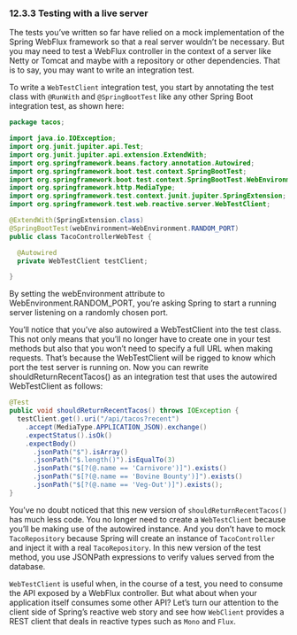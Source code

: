 ### 12.3.3 Testing with a live server

The tests you’ve written so far have relied on a mock implementation of the Spring WebFlux framework so that a real server wouldn’t be necessary. But you may need to test a WebFlux controller in the context of a server like Netty or Tomcat and maybe with a repository or other dependencies. That is to say, you may want to write an integration test.

To write a `WebTestClient` integration test, you start by annotating the test class with `@RunWith` and `@SpringBootTest` like any other Spring Boot integration test, as shown here:

```java
package tacos;

import java.io.IOException;
import org.junit.jupiter.api.Test;
import org.junit.jupiter.api.extension.ExtendWith;
import org.springframework.beans.factory.annotation.Autowired;
import org.springframework.boot.test.context.SpringBootTest;
import org.springframework.boot.test.context.SpringBootTest.WebEnvironment;
import org.springframework.http.MediaType;
import org.springframework.test.context.junit.jupiter.SpringExtension;
import org.springframework.test.web.reactive.server.WebTestClient;

@ExtendWith(SpringExtension.class)
@SpringBootTest(webEnvironment=WebEnvironment.RANDOM_PORT)
public class TacoControllerWebTest {

  @Autowired
  private WebTestClient testClient;

}
```

By setting the webEnvironment attribute to WebEnvironment.RANDOM_PORT, you’re asking Spring to start a running server listening on a randomly chosen port.

You’ll notice that you’ve also autowired a WebTestClient into the test class. This
not only means that you’ll no longer have to create one in your test methods but also
that you won’t need to specify a full URL when making requests. That’s because the
WebTestClient will be rigged to know which port the test server is running on. Now
you can rewrite shouldReturnRecentTacos() as an integration test that uses the
autowired WebTestClient as follows:

```java
@Test
public void shouldReturnRecentTacos() throws IOException {
  testClient.get().uri("/api/tacos?recent")
    .accept(MediaType.APPLICATION_JSON).exchange()
    .expectStatus().isOk()
    .expectBody()
      .jsonPath("$").isArray()
      .jsonPath("$.length()").isEqualTo(3)
      .jsonPath("$[?(@.name == 'Carnivore')]").exists()
      .jsonPath("$[?(@.name == 'Bovine Bounty')]").exists()
      .jsonPath("$[?(@.name == 'Veg-Out')]").exists();
}
```

You’ve no doubt noticed that this new version of `shouldReturnRecentTacos()` has much less code. You no longer need to create a `WebTestClient` because you’ll be making use of the autowired instance. And you don’t have to mock `TacoRepository` because Spring will create an instance of `TacoController` and inject it with a real `TacoRepository`. In this new version of the test method, you use JSONPath expressions to verify values served from the database.

`WebTestClient` is useful when, in the course of a test, you need to consume the API exposed by a WebFlux controller. But what about when your application itself consumes some other API? Let’s turn our attention to the client side of Spring’s reactive web story and see how `WebClient` provides a REST client that deals in reactive types such as `Mono` and `Flux`.

